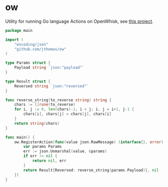 # ow
Utility for running Go language Actions on OpenWhisk, see [this project](https://github.com/jthomas/openwhisk_go_action).

``` go 
package main

import (
	"encoding/json"
	"github.com/jthomas/ow"
)

type Params struct {
	Payload string `json:"payload"`
}

type Result struct {
	Reversed string `json:"reversed"`
}

func reverse_string(to_reverse string) string {
	chars := []rune(to_reverse)
	for i, j := 0, len(chars)-1; i < j; i, j = i+1, j-1 {
		chars[i], chars[j] = chars[j], chars[i]
	}
	return string(chars)
}

func main() {
	ow.RegisterAction(func(value json.RawMessage) (interface{}, error) {
		var params Params
		err := json.Unmarshal(value, &params)
		if err != nil {
			return nil, err
		}
		return Result{Reversed: reverse_string(params.Payload)}, nil
	})
}
```
